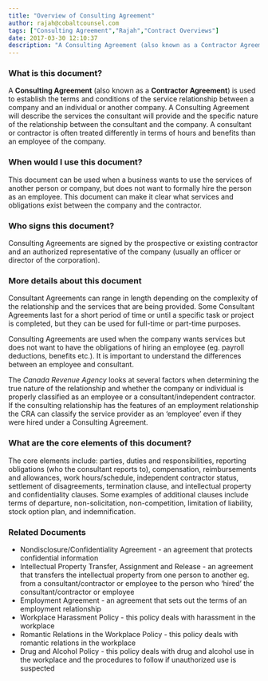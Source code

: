 ```yaml
---
title: "Overview of Consulting Agreement"
author: rajah@cobaltcounsel.com
tags: ["Consulting Agreement","Rajah","Contract Overviews"]
date: 2017-03-30 12:10:37
description: "A Consulting Agreement (also known as a Contractor Agreement) is used to establish the terms and conditions of the service relationship between a company and an individual or another company."
---
```




 

### What is this document?

A **Consulting Agreement** (also known as a **Contractor Agreement**) is used to establish the terms and conditions of the service relationship between a company and an individual or another company.  A Consulting Agreement will describe the services the consultant will provide and the specific nature of the relationship between the consultant and the company. A consultant or contractor is often treated differently in terms of hours and benefits than an employee of the company. 

 

### When would I use this document?

This document can be used when a business wants to use the services of another person or company, but does not want to formally hire the person as an employee. This document can make it clear what services and obligations exist between the company and the contractor.

 

### Who signs this document?

Consulting Agreements are signed by the prospective or existing contractor and an authorized representative of the company (usually an officer or director of the corporation). 

 

### More details about this document

Consultant Agreements can range in length depending on the complexity of the relationship and the services that are being provided. Some Consultant Agreements last for a short period of time or until a specific task or project is completed, but they can be used for full-time or part-time purposes. 

Consulting Agreements are used when the company wants services but does not want to have the obligations of hiring an employee (eg. payroll deductions, benefits etc.). It is important to understand the differences between an employee and consultant.

The *Canada Revenue Agency* looks at several factors when determining the true nature of the relationship and whether the company or individual is properly classified as an employee or a consultant/independent contractor. If the consulting relationship has the features of an employment relationship the CRA can classify the service provider as an ‘employee’ even if they were hired under a Consulting Agreement.

 

### What are the core elements of this document?

The core elements include: parties, duties and responsibilities, reporting obligations (who the consultant reports to), compensation, reimbursements and allowances, work hours/schedule, independent contractor status, settlement of disagreements, termination clause, and intellectual property and confidentiality clauses. Some examples of additional clauses include terms of departure, non-solicitation, non-competition, limitation of liability, stock option plan, and indemnification.

 

### Related Documents

- Nondisclosure/Confidentiality Agreement - an agreement that protects confidential information
- Intellectual Property Transfer, Assignment and Release - an agreement that transfers the intellectual property from one person to another eg. from a consultant/contractor or employee to the person who ‘hired’ the consultant/contractor or employee
- Employment Agreement - an agreement that sets out the terms of an employment relationship
- Workplace Harassment Policy - this policy deals with harassment in the workplace
- Romantic Relations in the Workplace Policy - this policy deals with romantic relations in the workplace
- Drug and Alcohol Policy - this policy deals with drug and alcohol use in the workplace and the procedures to follow if unauthorized use is suspected
